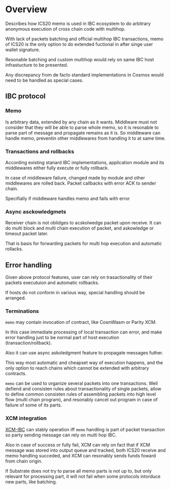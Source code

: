 # Overview

Describes how ICS20 memo is used in IBC ecosystem to do arbitrary anonymous execution of cross chain code with multihop.  

With lack of packets batching and official multihop IBC transactions, memo of ICS20 is the only option to do extended fuctional in after singe user wallet signature.

Resonable batching and custom multihop would rely on same IBC host infrastucture to be presented.

Any discrepancy from de facto standard implementations in Cosmos would need to be handled as special cases.

## IBC protocol

### Memo

Is arbitrary data, extended by any chain as it wants. 
Middlware must not consider that they will be able to parse whole memo,
so it is resonable to parse part of message and propagate remains as it is.
So middleware can handle memo, preventin other middlewares from handling it to at same time.

### Transactions and rollbacks
According existing stanard IBC implementations, 
application module and its middlewares either fully execute or fully rollback.

In case of middleware failure, changed made by module and other middlewares are rolled back.
Packet callbacks with error ACK to sender chain.

Specifially if middleware handles memo and fails with error

### Async asckowledgmets

Receiver chain is not oblidges to acskolwedge packet upon receive. 
It can do multi block and multi chain execution of packet,
and askowledge or timeout packet later. 

That is basis for forwarding packets for multi hop execution and automatic rollacks. 

## Error handling

Given above protocol features, 
user can rely on trasactionality of their packets executuion and automatic rollbacks.

If hosts do not conform in various way, special handling should be arranged.

### Terminations

`memo` may contain invocation of contract, like CosmWasm or Parity XCM.

In this case immediate processing of local transaction can error, 
and make error handling just to be normal part of host execution (transaction/rollback).

Also it can use async askoledgment feature to propagate messages futher.

This way most automatic and cheapset way of execution happens, 
and the only option to reach chains which cannot be extended with arbitrary contracts.

`memo` can be used to organize several packets into one transactions.
Well defiend and consisten rules about transactionality of single packets,
allow to define common consisten rules of assembling packets into high level flow
(multi chain program), and resonably cancel out program in case of failure of some of its parts.

### XCM integration

[XCM-IBC](../0016-permissionless-assets-for-ibc-and-cw.md) can stably operation iff `memo` handling is part of packet transaction
so party sending message can rely on multi hop IBC.

Also in case of success or fully fail, XCM can rely on fact that if XCM message was stored into output queue and tracked,
both ICS20 receive and memo handling succeded, and XCM can resonably sends funds foward from chain origin.

If Substrate does not try to parse all memo parts is not up to, but only relevant for processing part, 
it will not fail when some protocols intorduce new parts, like batching.

